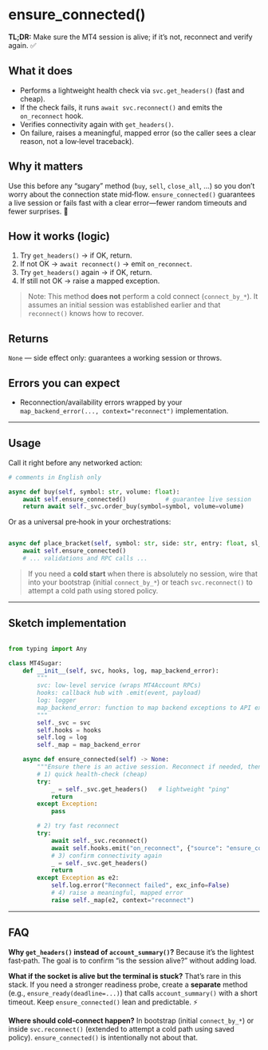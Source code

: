 # ensure_connected()

**TL;DR:** Make sure the MT4 session is alive; if it’s not, reconnect and verify again. ✅

## What it does

* Performs a lightweight health check via `svc.get_headers()` (fast and cheap).
* If the check fails, it runs `await svc.reconnect()` and emits the `on_reconnect` hook.
* Verifies connectivity again with `get_headers()`.
* On failure, raises a meaningful, mapped error (so the caller sees a clear reason, not a low‑level traceback).

## Why it matters

Use this before any “sugary” method (`buy`, `sell`, `close_all`, …) so you don’t worry about the connection state mid‑flow. `ensure_connected()` guarantees a live session or fails fast with a clear error—fewer random timeouts and fewer surprises. 🧯

## How it works (logic)

1. Try `get_headers()` → if OK, return.
2. If not OK → `await reconnect()` → emit `on_reconnect`.
3. Try `get_headers()` again → if OK, return.
4. If still not OK → raise a mapped exception.

> Note: This method **does not** perform a cold connect (`connect_by_*`). It assumes an initial session was established earlier and that `reconnect()` knows how to recover.

## Returns

`None` — side effect only: guarantees a working session or throws.

## Errors you can expect

* Reconnection/availability errors wrapped by your `map_backend_error(..., context="reconnect")` implementation.

---

## Usage

Call it right before any networked action:

```py
# comments in English only

async def buy(self, symbol: str, volume: float):
    await self.ensure_connected()           # guarantee live session
    return await self._svc.order_buy(symbol=symbol, volume=volume)
```

Or as a universal pre‑hook in your orchestrations:

```py

async def place_bracket(self, symbol: str, side: str, entry: float, sl_pips: int, tp_pips: int):
    await self.ensure_connected()
    # ... validations and RPC calls ...
```

> If you need a **cold start** when there is absolutely no session, wire that into your bootstrap (initial `connect_by_*`) or teach `svc.reconnect()` to attempt a cold path using stored policy.

---

## Sketch implementation

```py

from typing import Any

class MT4Sugar:
    def __init__(self, svc, hooks, log, map_backend_error):
        """
        svc: low-level service (wraps MT4Account RPCs)
        hooks: callback hub with .emit(event, payload)
        log: logger
        map_backend_error: function to map backend exceptions to API exceptions
        """
        self._svc = svc
        self.hooks = hooks
        self.log = log
        self._map = map_backend_error

    async def ensure_connected(self) -> None:
        """Ensure there is an active session. Reconnect if needed, then re-check."""
        # 1) quick health-check (cheap)
        try:
            _ = self._svc.get_headers()   # lightweight "ping"
            return
        except Exception:
            pass

        # 2) try fast reconnect
        try:
            await self._svc.reconnect()
            await self.hooks.emit("on_reconnect", {"source": "ensure_connected"})
            # 3) confirm connectivity again
            _ = self._svc.get_headers()
            return
        except Exception as e2:
            self.log.error("Reconnect failed", exc_info=False)
            # 4) raise a meaningful, mapped error
            raise self._map(e2, context="reconnect")
```

---

## FAQ

**Why `get_headers()` instead of `account_summary()`?**
Because it’s the lightest fast‑path. The goal is to confirm “is the session alive?” without adding load.

**What if the socket is alive but the terminal is stuck?**
That’s rare in this stack. If you need a stronger readiness probe, create a **separate** method (e.g., `ensure_ready(deadline=...)`) that calls `account_summary()` with a short timeout. Keep `ensure_connected()` lean and predictable. ⚡

**Where should cold‑connect happen?**
In bootstrap (initial `connect_by_*`) or inside `svc.reconnect()` (extended to attempt a cold path using saved policy). `ensure_connected()` is intentionally not about that.

